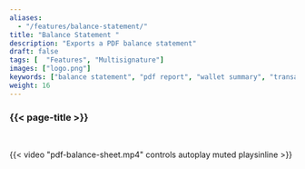 ```yaml
---
aliases:
  - "/features/balance-statement/"
title: "Balance Statement "
description: "Exports a PDF balance statement"
draft: false
tags: [  "Features", "Multisignature"]
images: ["logo.png"]
keywords: ["balance statement", "pdf report", "wallet summary", "transaction history"]
weight: 16
---
```


### {{< page-title >}} 
<!-- {{< page-description >}}  -->

<br>


{{< video "pdf-balance-sheet.mp4" controls  autoplay muted playsinline >}}
